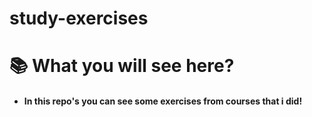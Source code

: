 # study-exercises

<h4 align="center">
  
  # :books: What you will see here?
  
<h4>

  - In this repo's you can see some exercises from courses that i did!
